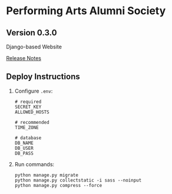 # Performing Arts Alumni Society

## Version 0.3.0

Django-based Website

[Release Notes](RELEASE_NOTES.md)

## Deploy Instructions

1. Configure `.env`:
    ```
    # required
    SECRET_KEY
    ALLOWED_HOSTS

    # recommended
    TIME_ZONE

    # database
    DB_NAME
    DB_USER
    DB_PASS
    ```

2. Run commands:
    ```
    python manage.py migrate
    python manage.py collectstatic -i sass --noinput
    python manage.py compress --force
    ```
